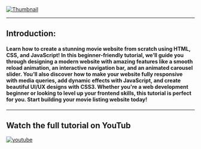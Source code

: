 
<a href="https://www.youtube.com/watch?v=qOODrGaAZNU&list=PL67b5wgxuUtAP2ckCBi-ryBaZnRZi2nTj" target="_blank">
  <img src="Thumbnail.png" alt="Thumbnail"/>
</a>


---
## Introduction: 
#### Learn how to create a stunning movie website from scratch using HTML, CSS, and JavaScript! In this beginner-friendly tutorial, we’ll guide you through designing a modern website with amazing features like a smooth reload animation, an interactive navigation bar, and an animated carousel slider. You’ll also discover how to make your website fully responsive with media queries, add dynamic effects with JavaScript, and create beautiful UI/UX designs with CSS3. Whether you're a web development beginner or looking to level up your frontend skills, this tutorial is perfect for you. Start building your movie listing website today!


---
## Watch the full tutorial on YouTub
<a href="https://www.youtube.com/watch?v=qOODrGaAZNU&list=PL67b5wgxuUtAP2ckCBi-ryBaZnRZi2nTj">
  <img src="youtube-ligo.png" alt="youtube"/>
</a>